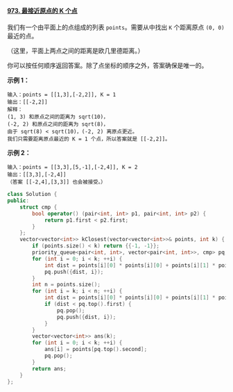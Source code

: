 #### [973. 最接近原点的 K 个点](https://leetcode-cn.com/problems/k-closest-points-to-origin/)

我们有一个由平面上的点组成的列表 `points`。需要从中找出 `K` 个距离原点 `(0, 0)` 最近的点。

（这里，平面上两点之间的距离是欧几里德距离。）

你可以按任何顺序返回答案。除了点坐标的顺序之外，答案确保是唯一的。

 

**示例 1：**

```
输入：points = [[1,3],[-2,2]], K = 1
输出：[[-2,2]]
解释： 
(1, 3) 和原点之间的距离为 sqrt(10)，
(-2, 2) 和原点之间的距离为 sqrt(8)，
由于 sqrt(8) < sqrt(10)，(-2, 2) 离原点更近。
我们只需要距离原点最近的 K = 1 个点，所以答案就是 [[-2,2]]。
```

**示例 2：**

```
输入：points = [[3,3],[5,-1],[-2,4]], K = 2
输出：[[3,3],[-2,4]]
（答案 [[-2,4],[3,3]] 也会被接受。）
```

 

```C++
class Solution {
public:
    struct cmp {
        bool operator() (pair<int, int> p1, pair<int, int> p2) {
            return p1.first < p2.first;
        }
    };
    vector<vector<int>> kClosest(vector<vector<int>>& points, int k) {
        if (points.size() < k) return {{-1, -1}};
        priority_queue<pair<int, int>, vector<pair<int, int>>, cmp> pq;
        for (int i = 0; i < k; ++i) {
            int dist = points[i][0] * points[i][0] + points[i][1] * points[i][1];
            pq.push({dist, i});
        }
        int n = points.size();
        for (int i = k; i < n; ++i) {
            int dist = points[i][0] * points[i][0] + points[i][1] * points[i][1];
            if (dist < pq.top().first) {
                pq.pop();
                pq.push({dist, i});
            }
        }
        vector<vector<int>> ans(k);
        for (int i = 0; i < k; ++i) {
            ans[i] = points[pq.top().second];
            pq.pop();
        }
        return ans;
    }
};
```

